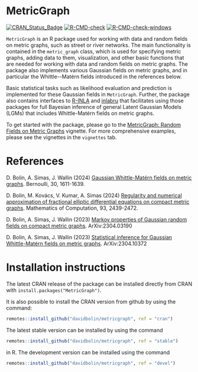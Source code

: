 # MetricGraph #

[![CRAN_Status_Badge](http://www.r-pkg.org/badges/version-last-release/MetricGraph)](https://cran.r-project.org/package=MetricGraph)
[![R-CMD-check](https://github.com/davidbolin/MetricGraph/actions/workflows/R-CMD-check.yml/badge.svg)](https://github.com/davidbolin/MetricGraph/actions/workflows/R-CMD-check.yml)
[![R-CMD-check-windows](https://github.com/davidbolin/MetricGraph/actions/workflows/R-CMD-check-windows.yml/badge.svg)](https://github.com/davidbolin/MetricGraph/actions/workflows/R-CMD-check-windows.yml)

`MetricGraph` is an R package used for working with data and random fields on metric graphs, such as street or river networks. The main functionality is contained in the `metric_graph` class, which is used for specifying metric graphs, adding data to them, visualization, and other basic functions that are needed for working with data and random fields on metric graphs. The package also implements various Gaussian fields on metric graphs, and in particular the Whittle--Matérn fields introduced in the references below. 

Basic statistical tasks such as likelihood evaluation and prediction is implemented for these Gaussian fields in `MetricGraph`. Further, the package also contains interfaces to [R-INLA][ref5] and [inlabru][ref6] that facilitates using those packages for full Bayesian inference of general Latent Gaussian Models (LGMs) that includes Whittle-Matérn fields on metric graphs. 

To get started with the package, please go to the [MetricGraph: Random Fields on Metric Graphs](articles/MetricGraph.html) vignette. For more comprehensive examples, please see the vignettes in the `vignettes` tab. 


# References #
D. Bolin, A. Simas, J. Wallin (2024) [Gaussian Whittle-Matérn fields on metric graphs][ref1]. Bernoulli, 30, 1611-1639.

D. Bolin, M. Kovács, V. Kumar, A. Simas (2024) [Regularity and numerical approximation of fractional elliptic differential equations on compact metric graphs][ref2]. Mathematics of Computation, 93, 2439-2472.

D. Bolin, A. Simas, J. Wallin (2023) [Markov properties of Gaussian random fields on compact metric graphs][ref3]. ArXiv:2304.03190

D. Bolin, A. Simas, J. Wallin (2023) [Statistical inference for Gaussian Whittle-Matérn fields on metric graphs][ref4]. ArXiv:2304.10372


# Installation instructions #
The latest CRAN release of the package can be installed directly from CRAN with `install.packages("MetricGraph")`.

It is also possible to install the CRAN version from github by using the command:
```r
remotes::install_github("davidbolin/metricgraph", ref = "cran")
```

The latest stable version can be installed by using the command
```r
remotes::install_github("davidbolin/metricgraph", ref = "stable")
```
in R. The development version can be installed using the command
```r
remotes::install_github("davidbolin/metricgraph", ref = "devel")
```


[ref1]: http://doi.org/10.3150/23-BEJ1647 "Gaussian Whittle-Matérn fields on metric graphs"
[ref2]: https://doi.org/10.1090/mcom/3929 "Regularity and numerical approximation of fractional elliptic differential equations on compact metric graphs"
[ref3]: https://arxiv.org/abs/2304.03190 "Markov properties of Gaussian random fields on compact metric graphs"
[ref4]: https://arxiv.org/abs/2304.10372 "Statistical inference for Gaussian Whittle-Matérn fields on metric graphs"
[ref5]: https://r-inla.org "INLA homepage"
[ref6]: https://sites.google.com/inlabru.org/inlabru "inlabru homepage"
[ref7]: https://davidbolin.github.io/MetricGraph/ "MetricGraph homepage"

